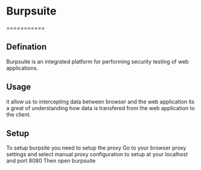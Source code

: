 # Burpsuite
===========

## Defination
Burpsuite is an integrated platform for performing security testing of web applications.

## Usage
it allow us to intercepting data between browser and the web application its a great of understanding how data is transfered from the web application to the client.

## Setup
To setup burpsite you need to setup the proxy
Go to your browser proxy settings and select manual proxy configuration to setup at your localhost and port 8080
Then open burpsuite
 




